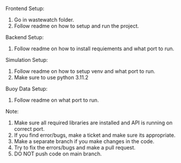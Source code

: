Frontend Setup:
1. Go in wastewatch folder.
2. Follow readme on how to setup and run the project.

Backend Setup:
1. Follow readme on how to install requiements and what port to run.

Simulation Setup:
1. Follow readme on how to setup venv and what port to run.
2. Make sure to use python 3.11.2

Buoy Data Setup:
1. Follow readme on what port to run.

Note:
1. Make sure all required libraries are installed and API is running on correct port.
2. If you find error/bugs, make a ticket and make sure its appropriate.
3. Make a separate branch if you make changes in the code.
4. Try to fix the errors/bugs and make a pull request.
5. DO NOT push code on main branch.
